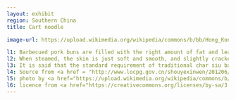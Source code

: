 ```yaml
---
layout: exhibit
region: Southern China
title: Cart noodle

image-url: https://upload.wikimedia.org/wikipedia/commons/b/bb/Hong_Kong_Style_Cart_Noodle.JPG

l1: Barbecued pork buns are filled with the right amount of fat and lean pork.
l2: When steamed, the skin is just soft and smooth, and slightly cracked to reveal the filling, giving off the aroma of barbecued pork.
l3: It is said that the standard requirement of traditional char siu bao is "bird cage shaped with a high body, a big belly, and a burst mouth with only a slight hint of filling"
l4: Source from <a href = "http://www.locpg.gov.cn/shouyexinwen/201206/t20120601_5882.asp">Liaison Office of the Central People's Government in the HKSAR</a>
l5: photo by <a href="https://upload.wikimedia.org/wikipedia/commons/b/bb/Hong_Kong_Style_Cart_Noodle.JPG">@Silvermetals</a> at Flickr
l6: licence from <a href="https://creativecommons.org/licenses/by-sa/3.0/">CC-BY-SA-3.0</a> 
---
```

